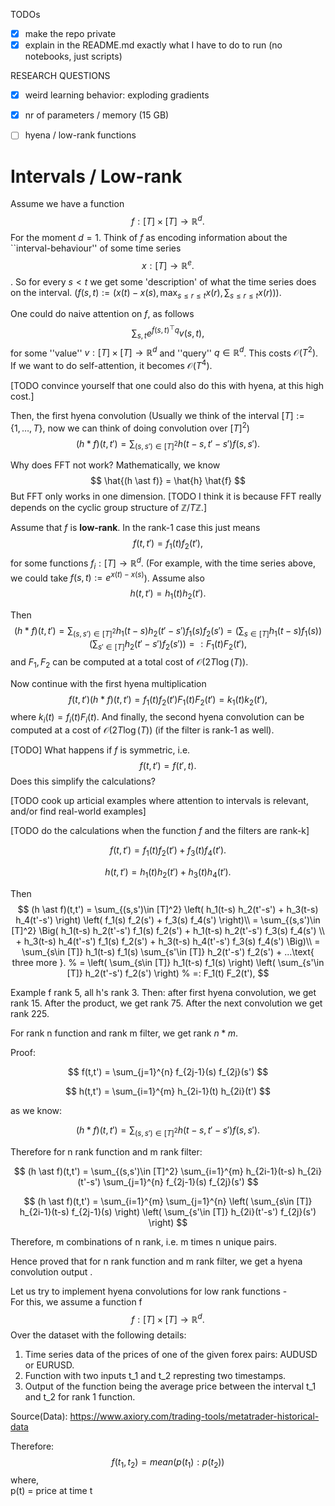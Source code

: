 TODOs
- [x] make the repo private
- [x] explain in the README.md exactly what I have to do to run
      (no notebooks, just scripts)

RESEARCH QUESTIONS
- [x] weird learning behavior: exploding gradients
- [x] nr of parameters / memory (15 GB)
- [ ] hyena / low-rank functions


# Intervals / Low-rank

Assume we have a function
$$
    f: [T] \times [T] \to \mathbb R^d.
$$
For the moment $d=1$. Think of $f$ as encoding information
about the ``interval-behaviour'' of some time series 
$$
    x: [T] \to \mathbb R^e.
$$.
So for every $s < t$ we get some 'description' of what
the time series does on the interval.
($f(s,t) := (x(t) - x(s), \max_{s\le r\le t} x(r), \sum_{s\le r\le t} x(r))$).

One could do naive attention on $f$, as follows
$$
    \sum_{s,t} e^{ f(s,t)^\top q } v(s,t), 
$$
for some ''value'' $v: [T] \times [T] \to \mathbb R^d$ and ''query'' $q \in \mathbb R^d$. This costs $\mathcal O(T^2)$.
If we want to do self-attention, it becomes $\mathcal O(T^4)$.

[TODO convince yourself that one could also do this with hyena,
at this high cost.]

<!-- If we want to apply attention or Hyena to $f$, we need to -->
<!-- do $\mathcal O(T^2)$ calculations. If we want to do self-attention -->
<!-- it becomes $\mathcal O(T^4)$. Goal: speed this up. -->


Then, the first hyena convolution
(Usually we think of the interval $[T] := \{1, \ldots, T\}$,
now we can think of doing convolution over $[T]^2$)
$$
    (h \ast f)(t,t')
    = \sum_{(s,s')\in [T]^2} h(t-s,t'-s') f(s, s').
$$

Why does FFT not work?
Mathematically, we know
$$
    \hat{(h \ast f)}
    =
    \hat{h} \hat{f}
$$
But FFT only works in one dimension.
[TODO I think it is because FFT really depends on the cyclic group structure of $\mathbb Z / T \mathbb Z$.]


Assume that $f$ is **low-rank**.
In the rank-1 case this just means
$$
    f(t, t') = f_1(t) f_2(t'),
$$
for some functions $f_i: [T] \to \mathbb R^d$.
(For example, with the time series above,
we could take $f(s,t) := e^{x(t)-x(s)}$).
Assume also
$$
    h(t, t') = h_1(t) h_2(t').
$$

Then
$$
    (h \ast f)(t,t')
    = \sum_{(s,s')\in [T]^2} h_1(t-s) h_2(t'-s') f_1(s) f_2(s')
    = \left( \sum_{s\in [T]} h_1(t-s) f_1(s) \right) \left( \sum_{s'\in [T]} h_2(t'-s') f_2(s') \right)
    =: F_1(t) F_2(t'),
$$
and $F_1, F_2$ can be computed at a total cost of $\mathcal O(2 T \log(T))$.

Now continue with the first hyena multiplication
$$
    f(t,t') (h \ast f)(t,t') = f_1(t) f_2(t') F_1(t) F_2(t')
    = k_1(t) k_2(t'),
$$
where $k_i(t)=f_i(t) F_i(t)$.
And finally, the second hyena convolution can be computed at a cost of $\mathcal O(2 T \log(T))$
(if the filter is rank-1 as well).

[TODO] What happens if $f$ is symmetric, i.e.
$$
    f(t,t') = f(t',t).
$$
Does this simplify the calculations?

[TODO cook up articial examples where
attention to intervals is relevant,
and/or find real-world examples]

[TODO do the calculations when
the function $f$ and the filters are rank-k]

$$
    f(t,t') = f_1(t) f_2(t') + f_3(t) f_4(t').
$$

$$
    h(t,t') = h_1(t) h_2(t') + h_3(t) h_4(t').
$$

Then
$$
    (h \ast f)(t,t')
    = \sum_{(s,s')\in [T]^2} \left( h_1(t-s) h_2(t'-s') + h_3(t-s) h_4(t'-s') \right) \left( f_1(s) f_2(s') + f_3(s) f_4(s') \right)\\
    = 
    \sum_{(s,s')\in [T]^2} 
    \Big(
    h_1(t-s) h_2(t'-s') f_1(s) f_2(s')
    +
    h_1(t-s) h_2(t'-s') f_3(s) f_4(s') \\
    +
    h_3(t-s) h_4(t'-s') f_1(s) f_2(s')
    +
    h_3(t-s) h_4(t'-s') f_3(s) f_4(s')
    \Big)\\
    =
    \sum_{s\in [T]} h_1(t-s) f_1(s) \sum_{s'\in [T]} h_2(t'-s') f_2(s')
    +
    ...\text{ three more }.
    % = \left( \sum_{s\in [T]} h_1(t-s) f_1(s) \right) \left( \sum_{s'\in [T]} h_2(t'-s') f_2(s') \right)
    % =: F_1(t) F_2(t'),
$$


Example f rank 5, all h's rank 3.
Then: after first hyena convolution, we get rank 15.
After the product, we get rank 75.
After the next convolution we get rank 225.

For rank n function and rank m filter, we get rank $n*m$.

Proof:

$$
    f(t,t') = \sum_{j=1}^{n} f_{2j-1}(s) f_{2j}(s')
$$

$$
    h(t,t') = \sum_{i=1}^{m} h_{2i-1}(t) h_{2i}(t')
$$

as we know:

$$
    (h \ast f)(t,t')
    = \sum_{(s,s')\in [T]^2} h(t-s,t'-s') f(s, s').
$$

Therefore for n rank function and m rank filter:

$$
    (h \ast f)(t,t') = \sum_{(s,s')\in [T]^2} \sum_{i=1}^{m} h_{2i-1}(t-s) h_{2i}(t'-s') \sum_{j=1}^{n} f_{2j-1}(s) f_{2j}(s') 
$$

$$
    (h \ast f)(t,t') = \sum_{i=1}^{m} \sum_{j=1}^{n} \left( \sum_{s\in [T]} h_{2i-1}(t-s) f_{2j-1}(s) \right) \left( \sum_{s'\in [T]} h_{2i}(t'-s') f_{2j}(s') \right)
$$


Therefore, m combinations of n rank, i.e. m times n unique pairs. 

Hence proved that for n rank function and m rank filter, we get a hyena convolution output .

Let us try to implement hyena convolutions for low rank functions - \
For this, we assume a function f 
$$
    f: [T] \times [T] \to \mathbb R^d.
$$
Over the dataset with the following details:

1. Time series data of the prices of one of the given forex pairs: AUDUSD or EURUSD. 
2. Function with two inputs t_1 and t_2 represting two timestamps.
3. Output of the function being the average price between the interval t_1 and t_2 for rank 1 function. 

Source(Data): https://www.axiory.com/trading-tools/metatrader-historical-data

Therefore:
$$
    f(t_1, t_2) = mean(p(t_1):p(t_2))
$$
where, \
p(t) = price at time t
